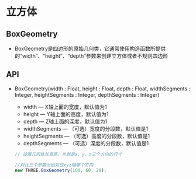# 立方体

## BoxGeometry

+ BoxGeometry是四边形的原始几何类，它通常使用构造函数所提供的“width”、“height”、“depth”参数来创建立方体或者不规则四边形

## API

+ BoxGeometry(width : Float, height : Float, depth : Float, widthSegments : Integer, heightSegments : Integer, depthSegments : Integer)

  + width — X轴上面的宽度，默认值为1
  + height — Y轴上面的高度，默认值为1
  + depth — Z轴上面的深度，默认值为1
  + widthSegments — （可选）宽度的分段数，默认值是1
  + heightSegments — （可选）高度的分段数，默认值是1
  + depthSegments — （可选）深度的分段数，默认值是1

  ```js
  // 设置几何体长宽高，也就是x、y、z三个方向的尺寸

  //对比三个参数分别对应xyz轴哪个方向
  new THREE.BoxGeometry(100, 60, 20);
  ```
